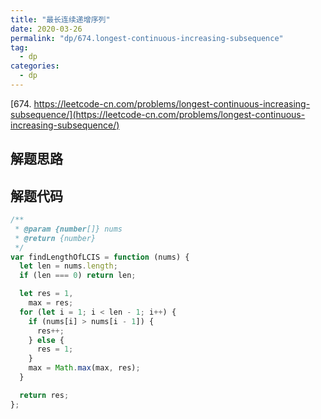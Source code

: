 ```yaml
---
title: "最长连续递增序列"
date: 2020-03-26
permalink: "dp/674.longest-continuous-increasing-subsequence"
tag:
  - dp
categories:
  - dp
---
```


[674. https://leetcode-cn.com/problems/longest-continuous-increasing-subsequence/](https://leetcode-cn.com/problems/longest-continuous-increasing-subsequence/)

## 解题思路

## 解题代码

```js
/**
 * @param {number[]} nums
 * @return {number}
 */
var findLengthOfLCIS = function (nums) {
  let len = nums.length;
  if (len === 0) return len;

  let res = 1,
    max = res;
  for (let i = 1; i < len - 1; i++) {
    if (nums[i] > nums[i - 1]) {
      res++;
    } else {
      res = 1;
    }
    max = Math.max(max, res);
  }

  return res;
};
```
